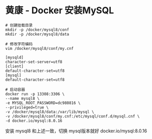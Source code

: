 # 黄康 - Docker 安装MySQL

```shell
# 创建挂载目录
mkdir -p /docker/mysql8/conf
mkdir -p /docker/mysql8/data
```

```shell
# 修改字符编码
vim /docker/mysql8/conf/my.cnf

[mysqld]
character-set-server=utf8
[client]
default-character-set=utf8
[mysql]
default-character-set=utf8
```

```shell
# 启动容器
docker run -p 13308:3306 \
--name mysql8 \
-e MYSQL_ROOT_PASSWORD=dc980816 \
--privileged=true \
-v /docker/mysql8/data:/var/lib/mysql \
-v /docker/mysql8/conf/my.cnf:/etc/mysql/conf.d/mysql.cnf \
-d docker.io/mysql:8.0.16
```

安装 mysql8 和上述一致，切换 mysql版本就好 docker.io/mysql:8.0.16